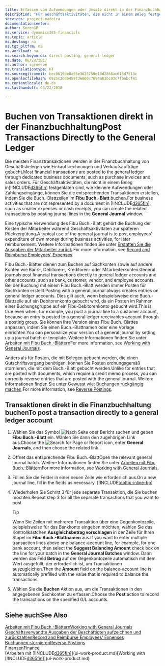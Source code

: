 ```yaml
---
title: Erfassen von Aufwendungen oder Umsatz direkt in der Finanzbuchhaltung| Microsoft Docs
description: "Für Geschäftsaktivitäten, die nicht in einem Beleg festgehlaten sind, wie kleinere Aufwendungen oder Zahlungseingänge, können Sie die entsprechenden Transaktionen erstellen, indem Sie die Buch.-Blattzeilen im Fibu Buch.-Blatt buchen."
services: project-madeira
documentationcenter: 
author: SorenGP
ms.service: dynamics365-financials
ms.topic: article
ms.devlang: na
ms.tgt_pltfrm: na
ms.workload: na
ms.search.keywords: direct posting, general ledger
ms.date: 06/28/2017
ms.author: sgroespe
ms.translationtype: HT
ms.sourcegitcommit: bec0619be0a65e3625759e13d2866ac615d7513c
ms.openlocfilehash: 6925c2ddb45973e060c7694a83bc03c7fbabcf41
ms.contentlocale: de-de
ms.lasthandoff: 03/22/2018

---
```

# <a name="post-transactions-directly-to-the-general-ledger"></a><span data-ttu-id="6e034-103">Buchen von Transaktionen direkt in der Finanzbuchhaltung</span><span class="sxs-lookup"><span data-stu-id="6e034-103">Post Transactions Directly to the General Ledger</span></span>
<span data-ttu-id="6e034-104">Die meisten Finanztransaktionen werden in der Finanzbuchhaltung von Geschäftsbelegen wie Einkaufsrechnungen und Verkaufsaufträge gebucht.</span><span class="sxs-lookup"><span data-stu-id="6e034-104">Most financial transactions are posted to the general ledger through dedicated business documents, such as purchase invoices and sales orders.</span></span> <span data-ttu-id="6e034-105">Für Geschäftsaktivitäten, die nicht in einem Beleg in[!INCLUDE[d365fin](includes/d365fin_md.md)] festgehlaten sind, wie kleinere Aufwendungen oder Zahlungseingänge, können Sie die entsprechenden Transaktionen erstellen, indem Sie die Buch.-Blattzeilen im **Fibu Buch.-Blatt** buchen.</span><span class="sxs-lookup"><span data-stu-id="6e034-105">For business activities that are not represented by a document in [!INCLUDE[d365fin](includes/d365fin_md.md)], such as smaller expenses or cash receipts, you can create the related transactions by posting journal lines in the **General Journal** window.</span></span>

<span data-ttu-id="6e034-106">Eine typische Verwendung des Fibu Buch.-Blatt gehört die Buchung der Kosten der Mitarbeiter während  Geschäftsaktivitäten zur späteren Rückvergütung.</span><span class="sxs-lookup"><span data-stu-id="6e034-106">A typical use of the general journal is to post employees' expenditure of own money during business activities, for later reimbursement.</span></span> <span data-ttu-id="6e034-107">Weitere Informationen finden Sie unter [Erstatten Sie die Ausgaben der Mitarbeiter zurück](finance-how-record-reimburse-employee-expenses.md).</span><span class="sxs-lookup"><span data-stu-id="6e034-107">For more information, see [Record and Reimburse Employees' Expenses](finance-how-record-reimburse-employee-expenses.md).</span></span>

<span data-ttu-id="6e034-108">Fibu Buch.-Blätter dienen zum Buchen auf Sachkonten sowie auf andere Konten wie Bank-, Debitoren-, Kreditoren- oder Mitarbeiterkonten.</span><span class="sxs-lookup"><span data-stu-id="6e034-108">General journals post financial transactions directly to general ledger accounts and other accounts, such as bank, customer, vendor, and employee accounts.</span></span> <span data-ttu-id="6e034-109">Bei der Buchung mit einem Fibu Buch.-Blatt werden immer Posten für Sachkonten erstellt.</span><span class="sxs-lookup"><span data-stu-id="6e034-109">Posting with a general journal always creates entries on general ledger accounts.</span></span> <span data-ttu-id="6e034-110">Dies gilt auch, wenn beispielsweise eine Buch.-Blattzeile auf ein Debitorenkonto gebucht wird, da ein Posten im Rahmen einer Buchungsgruppe auf ein Fibu-Debitorenkonto gebucht wird.</span><span class="sxs-lookup"><span data-stu-id="6e034-110">This is true even when, for example, you post a journal line to a customer account, because an entry is posted to a general ledger receivables account through a posting group.</span></span> <span data-ttu-id="6e034-111">Sie können Ihre Version eines Fibu Buch.-Blattes anpassen, indem Sie einen Buch.-Blattnamen oder eine Vorlage einrichten.</span><span class="sxs-lookup"><span data-stu-id="6e034-111">You can personalize your version of a general journal by setting up a journal batch or template.</span></span> <span data-ttu-id="6e034-112">Weitere Informationen finden Sie unter [Arbeiten mit Fibu Buch.-Blättern](ui-work-general-journals.md)</span><span class="sxs-lookup"><span data-stu-id="6e034-112">For more information, see [Working with General Journals](ui-work-general-journals.md).</span></span>

<span data-ttu-id="6e034-113">Anders als für Posten, die mit Belegen gebucht werden, die einen Gutschriftsvorgang benötigen, können Sie Posten ordnungsgemäß stornieren, die mit dem Buch.-Blatt gebucht werden.</span><span class="sxs-lookup"><span data-stu-id="6e034-113">Unlike for entries that are posted with documents, which require a credit memo process, you can correctly reverse entries that are posted with the general journal.</span></span> <span data-ttu-id="6e034-114">Weitere Informationen finden Sie unter [Gewusst wie: Buchungen rückgängig machen](finance-how-reverse-journal-posting.md).</span><span class="sxs-lookup"><span data-stu-id="6e034-114">For more information, see [Reverse Postings](finance-how-reverse-journal-posting.md).</span></span>

## <a name="to-post-a-transaction-directly-to-a-general-ledger-account"></a><span data-ttu-id="6e034-115">Transaktionen direkt in die Finanzbuchhaltung buchen</span><span class="sxs-lookup"><span data-stu-id="6e034-115">To post a transaction directly to a general ledger account</span></span>
1. <span data-ttu-id="6e034-116">Wählen Sie das Symbol ![Nach Seite oder Bericht suchen](media/ui-search/search_small.png "Nach Seite oder Bericht suchen") und geben **Fibu Buch.-Blatt** ein. Wählen Sie dann den zugehörigen Link aus.</span><span class="sxs-lookup"><span data-stu-id="6e034-116">Choose the ![Search for Page or Report](media/ui-search/search_small.png "Search for Page or Report icon") icon, enter **General Journals**, and then choose the related link.</span></span>
2. <span data-ttu-id="6e034-117">Öffnet das entsprechende Fibu Buch.-Blatt</span><span class="sxs-lookup"><span data-stu-id="6e034-117">Open the relevant general journal batch.</span></span> <span data-ttu-id="6e034-118">Weitere Informationen finden Sie unter [Arbeiten mit Fibu Buch.-Blättern](ui-work-general-journals.md)</span><span class="sxs-lookup"><span data-stu-id="6e034-118">For more information, see [Working with General Journals](ui-work-general-journals.md).</span></span>
3. <span data-ttu-id="6e034-119">Füllen Sie die Felder in einer neuen Zeile wie erforderlich aus.</span><span class="sxs-lookup"><span data-stu-id="6e034-119">On a new journal line, fill in the fields as necessary.</span></span> [!INCLUDE[tooltip-inline-tip](includes/tooltip-inline-tip_md.md)]    
4. <span data-ttu-id="6e034-120">Wiederholen Sie Schritt 3 für jede separate Transaktion, die Sie buchen möchten.</span><span class="sxs-lookup"><span data-stu-id="6e034-120">Repeat step 3 for all the separate transactions that you want to post.</span></span>

    > [!TIP]  
    > <span data-ttu-id="6e034-121">Wenn Sie Zeilen mit mehreren Transaktion über eine Gegenkontozeile, beispielsweise für das Bankkonto eingeben möchten, wählen Sie das Kontrollkästchen **Ausgleichsbetrag vorschlagen** in der Zeile für Ihren Stapel im **Fibu Buch.-Blattnamen** aus.</span><span class="sxs-lookup"><span data-stu-id="6e034-121">If you want to enter multiple transaction lines above one balance-account line, for example, for one bank account, then select the **Suggest Balancing Amount** check box on the line for your batch in the **General Journal Batches** window.</span></span> <span data-ttu-id="6e034-122">Dann werden das Feld **Betrag** auf der Gegenkontozeile automatisch mit dem Wert ausgefüllt, der erforderlich ist, um Transaktionen auszugleichen.</span><span class="sxs-lookup"><span data-stu-id="6e034-122">Then the **Amount** field on the balance-account line is automatically prefilled with the value that is required to balance the transactions.</span></span>
5. <span data-ttu-id="6e034-123">Wählen Sie die **Buchen** Aktion aus, um die Transaktionen in den angegebenen Sachkonten zu erfassen.</span><span class="sxs-lookup"><span data-stu-id="6e034-123">Choose the **Post** action to record the transactions on the specified G/L accounts.</span></span>

## <a name="see-also"></a><span data-ttu-id="6e034-124">Siehe auch</span><span class="sxs-lookup"><span data-stu-id="6e034-124">See Also</span></span>
[<span data-ttu-id="6e034-125">Arbeiten mit Fibu Buch.-Blättern</span><span class="sxs-lookup"><span data-stu-id="6e034-125">Working with General Journals</span></span>](ui-work-general-journals.md)  
[<span data-ttu-id="6e034-126">Geschäftsverwandte Ausgaben der Beschäftigten aufzeichnen und zurückzahlen</span><span class="sxs-lookup"><span data-stu-id="6e034-126">Record and Reimburse Employees' Expenses</span></span>](finance-how-record-reimburse-employee-expenses.md)  
[<span data-ttu-id="6e034-127">Buchungen stornieren</span><span class="sxs-lookup"><span data-stu-id="6e034-127">Reverse Postings</span></span>](finance-how-reverse-journal-posting.md)  
[<span data-ttu-id="6e034-128">Finanzen</span><span class="sxs-lookup"><span data-stu-id="6e034-128">Finance</span></span>](finance.md)  
<span data-ttu-id="6e034-129">[Arbeiten mit [!INCLUDE[d365fin](includes/d365fin_md.md)]](ui-work-product.md)</span><span class="sxs-lookup"><span data-stu-id="6e034-129">[Working with [!INCLUDE[d365fin](includes/d365fin_md.md)]](ui-work-product.md)</span></span>  

